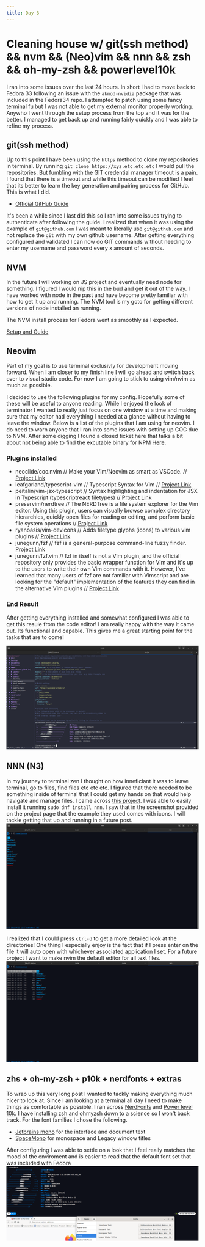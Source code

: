 ```yaml
---
title: Day 3
---
```


# Cleaning house w/ git(ssh method) && nvm &&  (Neo)vim && nnn && zsh && oh-my-zsh && powerlevel10k

I ran into some issues over the last 24 hours. In short i had to move back to Fedora 33 following an issue with the `akmod-nvidia` package that was included in the Fedora34 repo. I attempted to patch using some fancy terminal fu but I was not able to get my external monitor properly working. Anywho I went through the setup process from the top and it was for the better. I managed to get back up and running fairly quickly and I was able to refine my process.

## git(ssh method)

Up to this point I have been using the `https` method to clone my repositories in terminal. By running `git clone https://xyz.etc.etc.etc` I would pull the repositories. But fumbling with the GIT credential manager timeout is a pain. I found that there is a timeout and while this timeout can be modified I feel that its better to learn the key generation and pairing process for GitHub. This is what I did.

- [Official GitHub Guide](https://docs.github.com/en/github/authenticating-to-github/connecting-to-github-with-ssh)

It's been a while since I last did this so I ran into some issues trying to authenticate after following the guide. I realized that when it was using the example of `git@github.com` I was meant to literally use `git@github.com` and not replace the `git` with my own github username. After getting everything configured and validated I can now do GIT commands without needing to enter my username and password every x amount of seconds. 

## NVM
In the future I will working on JS project and eventually need node for something. I figured I would nip this in the bud and get it out of the way. I have worked with node in the past and have become pretty familiar with how to get it up and running. The NVM tool is my goto for getting different versions of node installed an running. 

The NVM install process for Fedora went as smoothly as I expected. 

[Setup and Guide](https://github.com/nvm-sh/nvm/blob/master/README.md)
## Neovim 
Part of my goal is to use terminal exclusivly for development moving forward. When I am closer to my finish line I will go ahead and switch back over to visual studio code. For now I am going to stick to using vim/nvim as much as possible.

I decided to use the following plugins for my config. Hopefully some of these will be useful to anyone reading. While I enjoyed the look of terminator I wanted to really just focus on one window at a time and making sure that my editor had everything I needed at a glance without having to leave the window.  Below is a list of the plugins that I am using for neovim. I do need to warn anyone that I ran into some issues with setting up COC due to NVM. After some digging I found a closed ticket here that talks a bit about not being able to find the excutable binary for NPM [Here](https://www.reddit.com/r/neovim/comments/bronul/q_how_to_properly_set_up_coctsserver_when_using/). 

### Plugins installed
* neoclide/coc.nvim // Make your Vim/Neovim as smart as VSCode. // [Project Link](https://github.com/neoclide/coc.nvim)
* leafgarland/typescript-vim // Typescript Syntax for Vim // [Project Link](https://github.com/leafgarland/typescript-vim)
* peitalin/vim-jsx-typescript // Syntax highlighting and indentation for JSX in Typescript (typescriptreact filetypes) // [Project Link](https://github.com/peitalin/vim-jsx-typescript)
* preservim/nerdtree // The NERDTree is a file system explorer for the Vim editor. Using this plugin, users can visually browse complex directory hierarchies, quickly open files for reading or editing, and perform basic file system operations // [Project Link](https://github.com/preservim/nerdtree)
* ryanoasis/vim-devicons // Adds filetype glyphs (icons) to various vim plugins // [Project Link](https://github.com/ryanoasis/vim-devicons)
* junegunn/fzf // fzf is a general-purpose command-line fuzzy finder. [Project Link](https://github.com/junegunn/fzf)
* junegunn/fzf.vim // fzf in itself is not a Vim plugin, and the official repository only provides the basic wrapper function for Vim and it's up to the users to write their own Vim commands with it. However, I've learned that many users of fzf are not familiar with Vimscript and are looking for the "default" implementation of the features they can find in the alternative Vim plugins // [Project Link](https://github.com/junegunn/fzf.vim)

### End Result
After getting everything installed and somewhat configured I was able to get this resule from the code editor! I am really happy with the way it came out. Its  functional and  capable.  This gives me a great starting point for the tasks that are to come! 

![](/assets/images/day3Nvim.png)

## NNN (N3)
In my journey to terminal zen I thought on how inneficiant it was to leave terminal, go to files, find files etc etc etc. I figured that there needed to be something inside of terminal that I could get my hands on that would help navigate and manage files. I came across [this project](https://github.com/jarun/nnn). I was able to easily install it running `sudo dnf install nnn`. I saw that in the screenshot provided on the project page that the example they used comes with icons. I will tackle getting that up and running in a future post.
![](/assets/images/d3nnn1.png)

I realized that I could press `ctrl-d` to get a more detailed look at the directories! One thing I especially enjoy is the fact that if I press enter on the file it will auto open with whichever associated application I set. For a future project I want to make nvim the default editor for all text files. 
![](/assets/images/d3nnn2.png)

## zhs + oh-my-zsh + p10k + nerdfonts + extras 
To wrap up this very long post I wanted to tackly making  everything much nicer to look at. Since I am looking at a terminal all day I need to make things as comfortable as possible. I ran across [NerdFonts](https://www.nerdfonts.com/) and [Power level 10k](https://github.com/romkatv/powerlevel10k). I have installing zsh and ohmyzsh down to a science so I won't back track. For the font families I chose the following.

* [Jetbrains mono](https://www.jetbrains.com/lp/mono/) for the interface and document text 
* [SpaceMono](https://fonts.google.com/specimen/Space+Mono) for monospace and Legacy window titles

After configuring I was able to settle on a look that I feel really matches the mood of the enviroment and is easier to read that the default font set that was included with Fedora
![](/assets/images/d3screenfetch.png)
